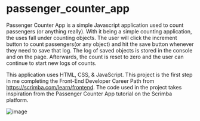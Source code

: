 # passenger_counter_app

Passenger Counter App is a simple Javascript application used to count passengers (or anything really). With it being a simple counting application, the uses fall under counting objects.
The user will click the increment button to count passengers(or any object) and hit the save button whenever they need to save that log. The log of saved objects is stored in the console and 
on the page. Afterwards, the count is reset to zero and the user can continue to start new logs of counts.

This application uses HTML, CSS, & JavaScript. This project is the first step in me completing the Front-End Developer Career Path from https://scrimba.com/learn/frontend. 
The code used in the project takes inspiration from the Passenger Counter App tutorial on the Scrimba platform.

![image](https://user-images.githubusercontent.com/87204321/141661198-e44824d3-6e01-4da9-a6e4-12e6b2f8d040.png)

